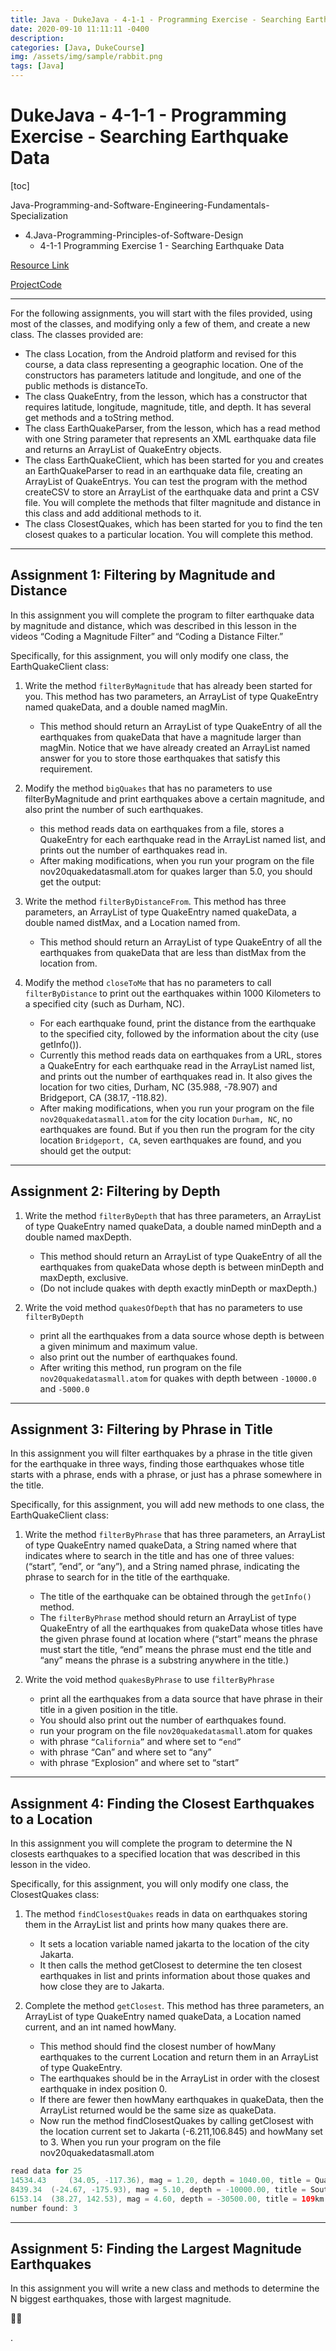 ```yaml
---
title: Java - DukeJava - 4-1-1 - Programming Exercise - Searching Earthquake Data
date: 2020-09-10 11:11:11 -0400
description:
categories: [Java, DukeCourse]
img: /assets/img/sample/rabbit.png
tags: [Java]
---
```



# DukeJava - 4-1-1 - Programming Exercise - Searching Earthquake Data

[toc]

Java-Programming-and-Software-Engineering-Fundamentals-Specialization
- 4.Java-Programming-Principles-of-Software-Design
  - 4-1-1 Programming Exercise 1 - Searching Earthquake Data

[Resource Link](http://www.dukelearntoprogram.com/course4/index.php)

[ProjectCode](https://github.com/ocholuo/language/tree/master/0.project/javademo)

---

For the following assignments, you will start with the files provided, using most of the classes, and modifying only a few of them, and create a new class. The classes provided are:

- The class Location, from the Android platform and revised for this course, a data class representing a geographic location. One of the constructors has parameters latitude and longitude, and one of the public methods is distanceTo.
- The class QuakeEntry, from the lesson, which has a constructor that requires latitude, longitude, magnitude, title, and depth. It has several get methods and a toString method.
- The class EarthQuakeParser, from the lesson, which has a read method with one String parameter that represents an XML earthquake data file and returns an ArrayList of QuakeEntry objects.
- The class EarthQuakeClient, which has been started for you and creates an EarthQuakeParser to read in an earthquake data file, creating an ArrayList of QuakeEntrys. You can test the program with the method createCSV to store an ArrayList of the earthquake data and print a CSV file. You will complete the methods that filter magnitude and distance in this class and add additional methods to it.
- The class ClosestQuakes, which has been started for you to find the ten closest quakes to a particular location. You will complete this method.

---

## Assignment 1: Filtering by Magnitude and Distance

In this assignment you will complete the program to filter earthquake data by magnitude and distance, which was described in this lesson in the videos “Coding a Magnitude Filter” and “Coding a Distance Filter.”

Specifically, for this assignment, you will only modify one class, the EarthQuakeClient class:

1. Write the method `filterByMagnitude` that has already been started for you. This method has two parameters, an ArrayList of type QuakeEntry named quakeData, and a double named magMin.
    - This method should return an ArrayList of type QuakeEntry of all the earthquakes from quakeData that have a magnitude larger than magMin. Notice that we have already created an ArrayList named answer for you to store those earthquakes that satisfy this requirement.

2. Modify the method `bigQuakes` that has no parameters to use filterByMagnitude and print earthquakes above a certain magnitude, and also print the number of such earthquakes.
    - this method reads data on earthquakes from a file, stores a QuakeEntry for each earthquake read in the ArrayList named list, and prints out the number of earthquakes read in.
    - After making modifications, when you run your program on the file nov20quakedatasmall.atom for quakes larger than 5.0, you should get the output:

3. Write the method `filterByDistanceFrom`. This method has three parameters, an ArrayList of type QuakeEntry named quakeData, a double named distMax, and a Location named from.
    - This method should return an ArrayList of type QuakeEntry of all the earthquakes from quakeData that are less than distMax from the location from.

4. Modify the method `closeToMe` that has no parameters to call `filterByDistance` to print out the earthquakes within 1000 Kilometers to a specified city (such as Durham, NC).
    - For each earthquake found, print the distance from the earthquake to the specified city, followed by the information about the city (use getInfo()).
    - Currently this method reads data on earthquakes from a URL, stores a QuakeEntry for each earthquake read in the ArrayList named list, and prints out the number of earthquakes read in. It also gives the location for two cities, Durham, NC (35.988, -78.907) and Bridgeport, CA (38.17, -118.82).
    - After making modifications, when you run your program on the file `nov20quakedatasmall.atom` for the city location `Durham, NC`, no earthquakes are found. But if you then run the program for the city location `Bridgeport, CA`, seven earthquakes are found, and you should get the output:

---

## Assignment 2: Filtering by Depth

1. Write the method `filterByDepth` that has three parameters, an ArrayList of type QuakeEntry named quakeData, a double named minDepth and a double named maxDepth.
    - This method should return an ArrayList of type QuakeEntry of all the earthquakes from quakeData whose depth is between minDepth and maxDepth, exclusive.
    - (Do not include quakes with depth exactly minDepth or maxDepth.)

2. Write the void method `quakesOfDepth` that has no parameters to use `filterByDepth`
    - print all the earthquakes from a data source whose depth is between a given minimum and maximum value.
    - also print out the number of earthquakes found.
    - After writing this method, run program on the file `nov20quakedatasmall.atom` for quakes with depth between `-10000.0` and `-5000.0`

---

## Assignment 3: Filtering by Phrase in Title
In this assignment you will filter earthquakes by a phrase in the title given for the earthquake in three ways, finding those earthquakes whose title starts with a phrase, ends with a phrase, or just has a phrase somewhere in the title.

Specifically, for this assignment, you will add new methods to one class, the EarthQuakeClient class:

1. Write the method `filterByPhrase` that has three parameters, an ArrayList of type QuakeEntry named quakeData, a String named where that indicates where to search in the title and has one of three values: (“start”, ”end”, or “any”), and a String named phrase, indicating the phrase to search for in the title of the earthquake.
    - The title of the earthquake can be obtained through the `getInfo()` method.
    - The `filterByPhrase` method should return an ArrayList of type QuakeEntry of all the earthquakes from quakeData whose titles have the given phrase found at location where (“start” means the phrase must start the title, “end” means the phrase must end the title and “any” means the phrase is a substring anywhere in the title.)


2. Write the void method `quakesByPhrase` to use `filterByPhrase`
    - print all the earthquakes from a data source that have phrase in their title in a given position in the title.
    - You should also print out the number of earthquakes found.
    - run your program on the file `nov20quakedatasmall`.atom for quakes
    - with phrase `“California”` and where set to `“end”`
    - with phrase “Can” and where set to “any”
    - with phrase “Explosion” and where set to “start”

---

## Assignment 4: Finding the Closest Earthquakes to a Location
In this assignment you will complete the program to determine the N closests earthquakes to a specified location that was described in this lesson in the video.

Specifically, for this assignment, you will only modify one class, the ClosestQuakes class:

1. The method `findClosestQuakes` reads in data on earthquakes storing them in the ArrayList list and prints how many quakes there are.
    - It sets a location variable named jakarta to the location of the city Jakarta.
    - It then calls the method getClosest to determine the ten closest earthquakes in list and prints information about those quakes and how close they are to Jakarta.


2. Complete the method `getClosest`. This method has three parameters, an ArrayList of type QuakeEntry named quakeData, a Location named current, and an int named howMany.
    - This method should find the closest number of howMany earthquakes to the current Location and return them in an ArrayList of type QuakeEntry.
    - The earthquakes should be in the ArrayList in order with the closest earthquake in index position 0.
    - If there are fewer then howMany earthquakes in quakeData, then the ArrayList returned would be the same size as quakeData.
    - Now run the method findClosestQuakes by calling getClosest with the location current set to Jakarta (-6.211,106.845) and howMany set to 3. When you run your program on the file nov20quakedatasmall.atom

```java
read data for 25
14534.43	 (34.05, -117.36), mag = 1.20, depth = 1040.00, title = Quarry Blast - 4km WNW of Grand Terrace, California
8439.34	 (-24.67, -175.93), mag = 5.10, depth = -10000.00, title = South of Tonga
6153.14	 (38.27, 142.53), mag = 4.60, depth = -30500.00, title = 109km E of Ishinomaki, Japan
number found: 3
```

---

## Assignment 5: Finding the Largest Magnitude Earthquakes

In this assignment you will write a new class and methods to determine the N biggest earthquakes, those with largest magnitude.

<!-- Write a new class named LargestQuakes. Be sure to `import java.util.*;`

1. Write a void method named `findLargestQuakes` that reads in earthquake data from a source and storing them into an ArrayList of type QuakeEntry.
    - Then it prints all the earthquakes and how many earthquakes that were from the source.
    - You should read in earthquakes from the small file `nov20quakedatasmall.atom`, print all the earthquakes and also print how many there are.
    - After this works you should comment out the printing of all the earthquakes, but continue to print out the total number of earthquakes read in.


2. Write a method named `indexOfLargest` that has one parameter, an ArrayList of type QuakeEntry named data.
    - This method returns an integer representing the index location in data of the earthquake with the largest magnitude.
    - You should test out this method by adding code to the method `findLargestQuakes` to print the index location of the largest magnitude earthquake in the file `nov20quakedatasmall.atom` and the earthquake at that location.
    - You will see that the largest such earthquake is at location 3 and has magnitude 5.50.


3. Write a method named `getLargest` that has two parameters, an ArrayList of type QuakeEntry named quakeData and an integer named howMany.
    - This method returns an ArrayList of type QuakeEntry of the top howMany largest magnitude earthquakes from quakeData.
    - The quakes returned should be in the ArrayList in order by their magnitude, with the largest magnitude earthquake in index position 0.
    - If quakeData has fewer than howMany earthquakes, then the number of earthquakes returned in the ArrayList is equal to the number of earthquakes in quakeData.
    - This method should call the method `indexOfLargest`.

    - Modify the method findLargestQuakes to call getLargest to print the 5 earthquakes of largest magnitude from the file `nov20quakedatasmall.atom`. Those five earthquakes are: -->


<!-- ```java
the largest such earthquake is at location 3 and has magnitude 5.5
the largest such earthquake is at location 11 and has magnitude 5.1
the largest such earthquake is at location 21 and has magnitude 5.1
the largest such earthquake is at location 15 and has magnitude 5.0
the largest such earthquake is at location 4 and has magnitude 4.9
(26.38, 142.71), mag = 5.50, depth = -12890.00, title = 91km SSE of Chichi-shima, Japan
(-11.63, 165.52), mag = 5.10, depth = -20700.00, title = 106km SSW of Lata, Solomon Islands
(-24.67, -175.93), mag = 5.10, depth = -10000.00, title = South of Tonga
(8.53, -71.34), mag = 5.00, depth = -25160.00, title = 5km ENE of Lagunillas, Venezuela
(40.37, 73.20), mag = 4.90, depth = -40790.00, title = 21km WNW of Gulcha, Kyrgyzstan
total number of earthquakes read in: 5
``` -->









.
